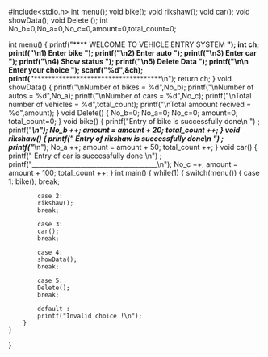 #include<stdio.h>
int menu();
void bike();
void rikshaw();
void car();
void showData();
void Delete ();
int No_b=0,No_a=0,No_c=0,amount=0,total_count=0;

int menu()
{
    printf("**** WELCOME TO VEHICLE ENTRY SYSTEM ****");
    int ch;
    printf("\n1) Enter bike ");
    printf("\n2) Enter auto ");
    printf("\n3) Enter car ");
    printf("\n4) Show status ");
    printf("\n5) Delete Data ");
    printf("\n\n Enter your choice ");
    scanf("%d",&ch);
    printf("****************************************\n");
    return ch;
}
void showData()
{
    printf("\nNumber of bikes = %d",No_b);
    printf("\nNumber of autos = %d",No_a);
    printf("\nNumber of cars = %d",No_c);
    printf("\nTotal number of vehicles = %d",total_count);
    printf("\nTotal amoount recived = %d",amount);
}
void Delete()
{
    No_b=0;
    No_a=0;
    No_c=0;
    amount=0;
    total_count=0;
}
void bike()
{
    printf("Entry of bike is successfully done\n ") ;
    printf("_______________________________________\n");
    No_b ++;
    amount = amount + 20;
    total_count ++;
}
void rikshaw()
{
    printf(" Entry of rikshaw is successfully done\n ") ;
    printf("_______________________________________\n");
    No_a ++;
    amount = amount + 50;
    total_count ++;
}
void car()
{
    printf(" Entry of car is successfully done \n") ;
    printf("_______________________________________\n");
    No_c ++;
    amount = amount + 100;
    total_count ++;
}
int main()
{
    while(1) 
    {
        switch(menu())
        {
            case 1:
            bike();
            break;

            case 2:
            rikshaw();
            break;

            case 3:
            car();
            break;

            case 4:
            showData();
            break;

            case 5:
            Delete();
            break;
 
            default :
            printf("Invalid choice !\n");
        }
    }
}
